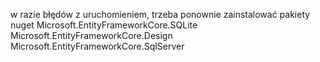 w razie błędów z uruchomieniem, trzeba ponownie zainstalować pakiety nuget 
Microsoft.EntityFrameworkCore.SQLite
Microsoft.EntityFrameworkCore.Design
Microsoft.EntityFrameworkCore.SqlServer
